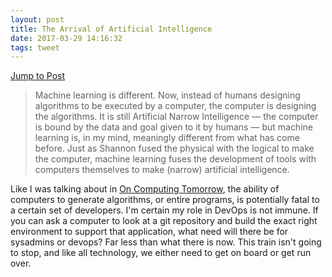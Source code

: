 ```yaml
---
layout: post
title: The Arrival of Artificial Intelligence
date: 2017-03-29 14:16:32
tags: tweet
---
```

[Jump to Post][1]

> Machine learning is different. Now, instead of humans designing algorithms to be executed by a computer, the computer is designing the algorithms. It is still Artificial Narrow Intelligence — the computer is bound by the data and goal given to it by humans — but machine learning is, in my mind, meaningly different from what has come before. Just as Shannon fused the physical with the logical to make the computer, machine learning fuses the development of tools with computers themselves to make (narrow) artificial intelligence.

Like I was talking about in [On Computing Tomorrow][2], the ability of computers to generate algorithms, or entire programs, is potentially fatal to a certain set of developers. I'm certain my role in DevOps is not immune. If you can ask a computer to look at a git repository and build the exact right environment to support that application, what need will there be for sysadmins or devops? Far less than what there is now. This train isn't going to stop, and like all technology, we either need to get on board or get run over. 

[1]:	https://stratechery.com/2017/the-arrival-of-artificial-intelligence/
[2]:	https://jonathanbuys.com/On_Computing_Tomorrow

